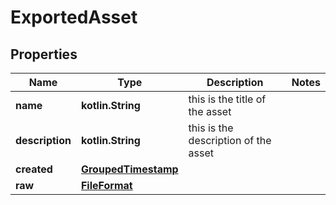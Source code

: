 
# ExportedAsset

## Properties
Name | Type | Description | Notes
------------ | ------------- | ------------- | -------------
**name** | **kotlin.String** | this is the title of the asset  | 
**description** | **kotlin.String** | this is the description of the asset | 
**created** | [**GroupedTimestamp**](GroupedTimestamp) |  | 
**raw** | [**FileFormat**](FileFormat) |  | 



